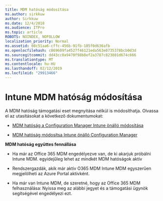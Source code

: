 ```yaml
---
title: MDM hatóság módosítása
ms.author: sirkkuw
author: Sirkkuw
ms.date: 12/4/2018
ms.audience: ITPro
ms.topic: article
ROBOTS: NOINDEX, NOFOLLOW
localization_priority: Normal
ms.assetid: 08c51aa6-cffc-456b-91fb-185f0d636afb
ms.openlocfilehash: c869609fa4527f46121eda563e0735378bcb0d3d
ms.sourcegitcommit: dd43cc0a9470f98b8ef2a3787c823801d674c666
ms.translationtype: MT
ms.contentlocale: hu-HU
ms.lasthandoff: 02/12/2019
ms.locfileid: "29913466"
---
```

# <a name="change-intune-mdm-authority"></a>Intune MDM hatóság módosítása

A MDM hatóság támogatási eset megnyitása nélkül is módosíthatja. Olvassa el az utasításokat a következő dokumentumokat:
  
- [MDM hatóság a Configuration Manager Intune önálló módosítása](https://docs.microsoft.com/sccm/mdm/deploy-use/migrate-change-mdm-authority)
    
- [MDM hatóság módosítsa Intune önálló Configuration Manager](https://docs.microsoft.com/sccm/mdm/deploy-use/change-mdm-authority)
    
 **MDM hatóság együttes fennállása**
  
- Ha már az Office 365 MDM engedélyezve van, de ki akarjuk próbálni Intune MDM. egyidejűleg lehet az mindkét MDM hatóságok aktív
    
- Rendszergazdák, akik már aktív O365 MDM Intune MDM egyszerűen megjelölheti az Azure Portal aktívként.
    
- Ha már van Intune MDM, de szeretné, hogy az Office 365 MDM felhasználása: Nyissa meg az alábbi jegyet és a támogatási ügynök segítségével engedélyezi ezt.
    

